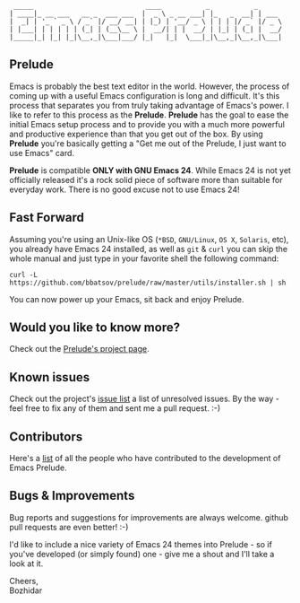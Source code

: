 ```
 _____                            ____           _           _
| ____|_ __ ___   __ _  ___ ___  |  _ \ _ __ ___| |_   _  __| | ___
|  _| | '_ ` _ \ / _` |/ __/ __| | |_) | '__/ _ \ | | | |/ _` |/ _ \
| |___| | | | | | (_| | (__\__ \ |  __/| | |  __/ | |_| | (_| |  __/
|_____|_| |_| |_|\__,_|\___|___/ |_|   |_|  \___|_|\__,_|\__,_|\___|
```

## Prelude

Emacs is probably the best text editor in the world. However, the
process of coming up with a useful Emacs configuration is long and
difficult. It's this process that separates you from truly taking
advantage of Emacs's power. I like to refer to this process as the
**Prelude**. **Prelude** has the goal to ease the initial Emacs setup
process and to provide you with a much more powerful and productive
experience than that you get out of the box. By using **Prelude**
you're basically getting a "Get me out of the Prelude, I just want to
use Emacs" card.

**Prelude** is compatible **ONLY with GNU Emacs 24**. While Emacs 24
is not yet officially released it's a rock solid piece of software
more than suitable for everyday work. There is no good excuse not to
use Emacs 24!

## Fast Forward

Assuming you're using an Unix-like OS (`*BSD`, `GNU/Linux`, `OS X`, `Solaris`,
etc), you already have Emacs 24 installed, as well as `git` & `curl` you
can skip the whole manual and just type in your favorite shell the
following command:

`curl -L
https://github.com/bbatsov/prelude/raw/master/utils/installer.sh
| sh`

You can now power up your Emacs, sit back and enjoy Prelude.

## Would you like to know more?

Check out the [Prelude's project page](http://batsov.com/emacs-prelude).

## Known issues

Check out the project's
[issue list](https://github.com/bbatsov/prelude/issues?sort=created&direction=desc&state=open)
a list of unresolved issues. By the way - feel free to fix any of them
and sent me a pull request. :-)

## Contributors

Here's a [list](https://github.com/bbatsov/prelude/contributors) of all the people who have contributed to the
development of Emacs Prelude.

## Bugs & Improvements

Bug reports and suggestions for improvements are always
welcome. github pull requests are even better! :-)

I'd like to include a nice variety of Emacs 24 themes into Prelude -
so if you've developed (or simply found) one - give me a shout and
I'll take a look at it.

Cheers,<br>
Bozhidar
